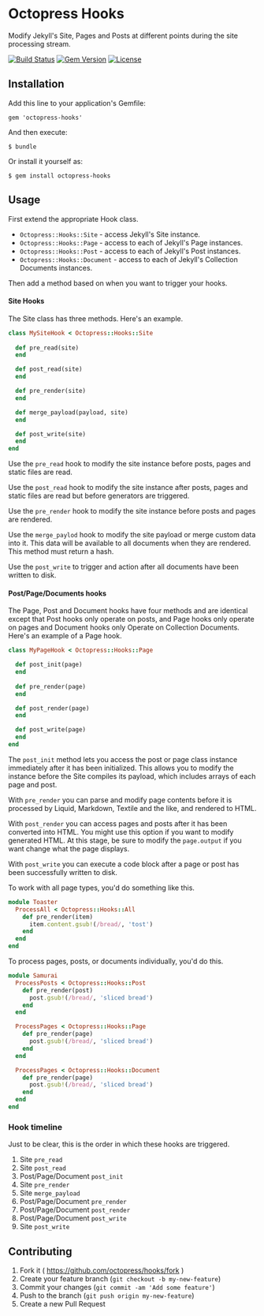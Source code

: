 # Octopress Hooks

Modify Jekyll's Site, Pages and Posts at different points during the site processing stream.

[![Build Status](https://travis-ci.org/octopress/hooks.svg)](https://travis-ci.org/octopress/hooks)
[![Gem Version](http://img.shields.io/gem/v/octopress-hooks.svg)](https://rubygems.org/gems/octopress-hooks)
[![License](http://img.shields.io/:license-mit-blue.svg)](http://octopress.mit-license.org)

## Installation

Add this line to your application's Gemfile:

    gem 'octopress-hooks'

And then execute:

    $ bundle

Or install it yourself as:

    $ gem install octopress-hooks

## Usage

First extend the appropriate Hook class.

- `Octopress::Hooks::Site` - access Jekyll's Site instance.
- `Octopress::Hooks::Page` - access to each of Jekyll's Page instances.
- `Octopress::Hooks::Post` - access to each of Jekyll's Post instances.
- `Octopress::Hooks::Document` - access to each of Jekyll's Collection Documents instances.

Then add a method based on when you want to trigger your hooks.

#### Site Hooks

The Site class has three methods. Here's an example.

```ruby
class MySiteHook < Octopress::Hooks::Site
  
  def pre_read(site)
  end

  def post_read(site)
  end

  def pre_render(site)
  end

  def merge_payload(payload, site)
  end

  def post_write(site)
  end
end
```

Use the `pre_read` hook to modify the site instance before posts, pages and static files are read.

Use the `post_read` hook to modify the site instance after posts, pages and static files are read but before generators are triggered.

Use the `pre_render` hook to modify the site instance before posts and pages are rendered.

Use the `merge_paylod` hook to modify the site payload or merge custom data into it. This data will be available to all documents when they are rendered. This method must return a hash.

Use the `post_write` to trigger and action after all documents have been written to disk.

#### Post/Page/Documents hooks

The Page, Post and Document hooks have four methods and are identical except that Post hooks only operate on posts, and Page hooks only operate on pages and Document hooks only Operate on Collection Documents. Here's an example of a Page hook.

```ruby
class MyPageHook < Octopress::Hooks::Page

  def post_init(page)
  end
  
  def pre_render(page)
  end

  def post_render(page)
  end

  def post_write(page)
  end
end
```

The `post_init` method lets you access the post or page class instance immediately after it has been initialized. This allows you to
modify the instance before the Site compiles its payload, which includes arrays of each page and post.

With `pre_render` you can parse and modify page contents before it is processed by Liquid, Markdown, Textile and the like, and rendered to HTML.

With `post_render` you can access pages and posts after it has been converted into HTML. You might use this option if you want to modify generated HTML. At this stage, be sure to modify the `page.output` if you want change what the page displays.

With `post_write` you can execute a code block after a page or post has been successfully written to disk.

To work with all page types, you'd do something like this.

```ruby
module Toaster
  ProcessAll < Octopress::Hooks::All
    def pre_render(item)
      item.content.gsub!(/bread/, 'tost')
    end
  end
end
```

To process pages, posts, or documents individually, you'd do this.

```ruby
module Samurai
  ProcessPosts < Octopress::Hooks::Post
    def pre_render(post)
      post.gsub!(/bread/, 'sliced bread')
    end
  end

  ProcessPages < Octopress::Hooks::Page
    def pre_render(page)
      post.gsub!(/bread/, 'sliced bread')
    end
  end

  ProcessPages < Octopress::Hooks::Document
    def pre_render(page)
      post.gsub!(/bread/, 'sliced bread')
    end
  end
end
```

### Hook timeline

Just to be clear, this is the order in which these hooks are triggered.

1. Site `pre_read`
2. Site `post_read`
3. Post/Page/Document `post_init`
4. Site `pre_render`
5. Site `merge_payload`
6. Post/Page/Document `pre_render`
7. Post/Page/Document `post_render`
8. Post/Page/Document `post_write`
9. Site `post_write`

## Contributing

1. Fork it ( https://github.com/octopress/hooks/fork )
2. Create your feature branch (`git checkout -b my-new-feature`)
3. Commit your changes (`git commit -am 'Add some feature'`)
4. Push to the branch (`git push origin my-new-feature`)
5. Create a new Pull Request

